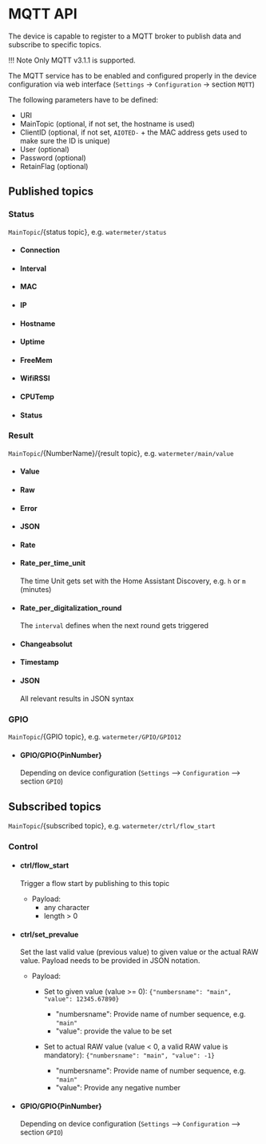 # MQTT API
The device is capable to register to a MQTT broker to publish data and subscribe to specific topics.

!!! Note
    Only MQTT v3.1.1 is supported.

The MQTT service has to be enabled and configured properly in the device configuration via web interface (`Settings` -> `Configuration` -> section `MQTT`)

The following parameters have to be defined:
* URI
* MainTopic (optional, if not set, the hostname is used)
* ClientID (optional, if not set, `AIOTED-` + the MAC address gets used to make sure the ID is unique)
* User (optional)
* Password (optional)
* RetainFlag (optional)

## Published topics

### Status
`MainTopic`/{status topic}, e.g. `watermeter/status`

* #### Connection

* #### Interval

* #### MAC

* #### IP

* #### Hostname

* #### Uptime

* #### FreeMem

* #### WifiRSSI

* #### CPUTemp

* #### Status

### Result
`MainTopic`/{NumberName}/{result topic}, e.g. `watermeter/main/value`

* #### Value

* #### Raw

* #### Error

* #### JSON

* #### Rate

* #### Rate_per_time_unit
  The time Unit gets set with the Home Assistant Discovery, e.g. `h` or `m` (minutes)

* #### Rate_per_digitalization_round
  The `interval` defines when the next round gets triggered

* #### Changeabsolut

* #### Timestamp

* #### JSON
  All relevant results in JSON syntax

### GPIO
`MainTopic`/{GPIO topic}, e.g. `watermeter/GPIO/GPIO12`

* #### GPIO/GPIO{PinNumber}
  Depending on device configuration (`Settings` --> `Configuration` --> section `GPIO`)


## Subscribed topics
`MainTopic`/{subscribed topic}, e.g. `watermeter/ctrl/flow_start`

### Control

* #### ctrl/flow_start
  Trigger a flow start by publishing to this topic
  
  + Payload:
    - any character
    - length > 0

* #### ctrl/set_prevalue
  Set the last valid value (previous value) to given value or the actual RAW value. Payload needs to be provided in JSON notation.

  + Payload:
    - Set to given value (value >= 0): `{"numbersname": "main", "value": 12345.67890}`
       * "numbersname": Provide name of number sequence, e.g. `"main"`  
       * "value": provide the value to be set
     
     - Set to actual RAW value (value < 0, a valid RAW value is mandatory): `{"numbersname": "main", "value": -1}`
       * "numbersname": Provide name of number sequence, e.g. `"main"`  
       * "value": Provide any negative number

* #### GPIO/GPIO{PinNumber}
  Depending on device configuration (`Settings` --> `Configuration` --> section `GPIO`)
